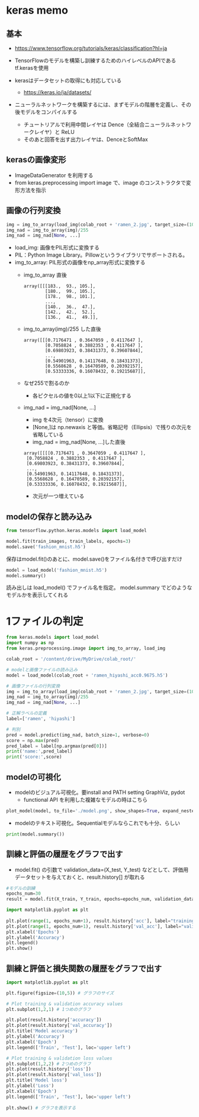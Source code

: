 # keras memo

## 基本

* https://www.tensorflow.org/tutorials/keras/classification?hl=ja
* TensorFlowのモデルを構築し訓練するためのハイレベルのAPIである tf.kerasを使用
* kerasはデータセットの取得にも対応している
    * https://keras.io/ja/datasets/

* ニューラルネットワークを構築するには、まずモデルの階層を定義し、その後モデルをコンパイルする
    * チュートリアルで利用中間レイヤは Dence（全結合ニューラルネットワークレイヤ）と ReLU
    * そのあと回答を出す出力レイヤは、DenceとSoftMax

## kerasの画像変形

* ImageDataGenerator を利用する
* from keras.preprocessing import image で、image のコンストラクタで変形方法を指示

## 画像の行列変換

```python
img = img_to_array(load_img(colab_root + 'ramen_2.jpg', target_size=(100,100)))
img_nad = img_to_array(img)/255
img_nad = img_nad[None, ...]
```

* load_img: 画像をPIL形式に変換する
* PIL：Python Image Library。Pillowというライブラリでサポートされる。
* img_to_array: PIL形式の画像をnp_array形式に変換する
    * img_to_array 直後
        ```
        array([[[183.,  93., 105.],
                [180.,  99., 105.],
                [178.,  98., 101.],
                ...,
                [140.,  36.,  47.],
                [142.,  42.,  52.],
                [136.,  41.,  49.]],
        ```
    * img_to_array(img)/255 した直後
        ```
        array([[[0.7176471 , 0.3647059 , 0.4117647 ],
                [0.7058824 , 0.3882353 , 0.4117647 ],
                [0.69803923, 0.38431373, 0.39607844],
                ...,
                [0.54901963, 0.14117648, 0.18431373],
                [0.5568628 , 0.16470589, 0.20392157],
                [0.53333336, 0.16078432, 0.19215687]],
        ```
    * なぜ255で割るのか
        * 各ピクセルの値を0以上1以下に正規化する
    * img_nad = img_nad[None, ...]
        * img を4次元（tensor）に変換
        * [None,]は np.newaxis と等価。省略記号（Ellipsis）で残りの次元を省略している
        * img_nad = img_nad[None, ...]した直後

        ```
        array([[[[0.7176471 , 0.3647059 , 0.4117647 ],
         [0.7058824 , 0.3882353 , 0.4117647 ],
         [0.69803923, 0.38431373, 0.39607844],
         ...,
         [0.54901963, 0.14117648, 0.18431373],
         [0.5568628 , 0.16470589, 0.20392157],
         [0.53333336, 0.16078432, 0.19215687]],
        ```
        * 次元が一つ増えている

## modelの保存と読み込み
    
```python
from tensorflow.python.keras.models import load_model
```

```python
model.fit(train_images, train_labels, epochs=3)
model.save('fashion_mnist.h5')
```

保存はmodel.fit()のあとに、model.save()をファイル名付きで呼び出すだけ

```python
model = load_model('fashion_mnist.h5')
model.summary()
```

読み出しは load_model() でファイル名を指定。
model.summary でどのようなモデルかを表示してくれる

# 1ファイルの判定

```python
from keras.models import load_model
import numpy as np
from keras.preprocessing.image import img_to_array, load_img

colab_root = '/content/drive/MyDrive/colab_root/'

# modelと画像ファイルの読み込み
model = load_model(colab_root + 'ramen_hiyashi_acc0.9675.h5')

# 画像ファイルの行列変換
img = img_to_array(load_img(colab_root + 'ramen_2.jpg', target_size=(100,100)))
img_nad = img_to_array(img)/255
img_nad = img_nad[None, ...]

# 正解ラベルの定義
label=['ramen', 'hiyashi']

# 判別
pred = model.predict(img_nad, batch_size=1, verbose=0)
score = np.max(pred)
pred_label = label[np.argmax(pred[0])]
print('name:',pred_label)
print('score:',score)
```

## modelの可視化

* modelのビジュアル可視化。要install and PATH setting GraphViz, pydot
    * functional API を利用した複雑なモデルの時はこちら

```python
plot_model(model, to_file='./model.png', show_shapes=True, expand_nested=True)
```

* modelのテキスト可視化。Sequentialモデルならこれでも十分、らしい

```python
print(model.summary())
```

## 訓練と評価の履歴をグラフで出す

* model.fit() の引数で validation_data=(X_test, Y_test) などとして、評価用データセットを与えておくと、result.history[] が取れる

```python
#モデルの訓練
epochs_num=30
result = model.fit(X_train, Y_train, epochs=epochs_num, validation_data=(X_test, Y_test))

import matplotlib.pyplot as plt
 
plt.plot(range(1, epochs_num+1), result.history['acc'], label="training")
plt.plot(range(1, epochs_num+1), result.history['val_acc'], label="validation")
plt.xlabel('Epochs')
plt.ylabel('Accuracy')
plt.legend()
plt.show()
```

## 訓練と評価と損失関数の履歴をグラフで出す

```python
import matplotlib.pyplot as plt

plt.figure(figsize=(10,5)) # グラフのサイズ

# Plot training & validation accuracy values
plt.subplot(1,2,1) # 1つめのグラフ

plt.plot(result.history['accuracy'])
plt.plot(result.history['val_accuracy'])
plt.title('Model accuracy')
plt.ylabel('Accuracy')
plt.xlabel('Epoch')
plt.legend(['Train', 'Test'], loc='upper left')

# Plot training & validation loss values
plt.subplot(1,2,2) # 2つめのグラフ
plt.plot(result.history['loss'])
plt.plot(result.history['val_loss'])
plt.title('Model loss')
plt.ylabel('Loss')
plt.xlabel('Epoch')
plt.legend(['Train', 'Test'], loc='upper left')
    
plt.show() # グラフを表示する
```
